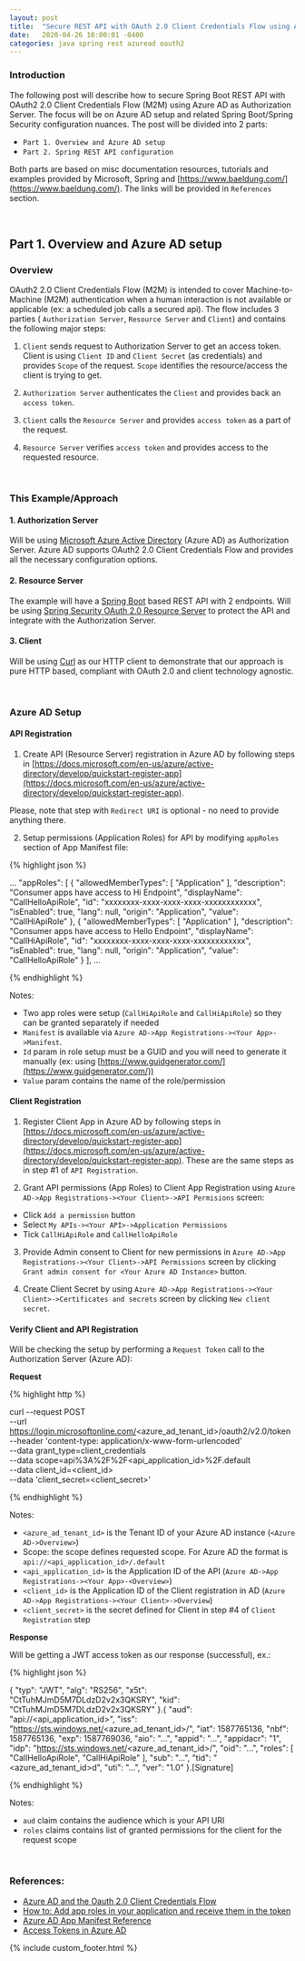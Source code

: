 ```yaml
---
layout: post
title:  "Secure REST API with OAuth 2.0 Client Credentials Flow using Azure AD."
date:   2020-04-26 10:00:01 -0400
categories: java spring rest azuread oauth2
---
```

### Introduction

The following post will describe how to secure Spring Boot REST API with OAuth2 2.0 Client Credentials Flow (M2M) using Azure AD as Authorization Server. The focus will be on Azure AD setup and related Spring Boot/Spring Security configuration nuances. 
The post will be divided into 2 parts: 
- `Part 1. Overview and Azure AD setup`  
- `Part 2. Spring REST API configuration`

Both parts are based on misc documentation resources, tutorials and examples provided by Microsoft, Spring and [https://www.baeldung.com/](https://www.baeldung.com/). The links will be provided in `References` section.

<br/>

## Part 1. Overview and Azure AD setup

### Overview

OAuth2 2.0 Client Credentials Flow (M2M) is intended to cover Machine-to-Machine (M2M) authentication when a human interaction is not available or applicable (ex: a scheduled job calls a secured api). The flow includes 3 parties ( `Authorization Server`, `Resource Server` and `Client`) and contains the following major steps:

1. `Client` sends request to Authorization Server to get an access token. Client is using `Client ID` and `Client Secret` (as credentials) and provides `Scope` of the request. `Scope` identifies the resource/access the client is trying to get.

2. `Authorization Server` authenticates the `Client` and provides back an `access token`. 

3. `Client` calls the `Resource Server` and provides `access token` as a part of the request.

4. `Resource Server` verifies `access token` and  provides access to the requested resource.

<br/>

### This Example/Approach

#### 1. Authorization Server

Will be using [Microsoft Azure Active Directory](https://azure.microsoft.com/en-ca/services/active-directory/) (Azure AD) as Authorization Server. Azure AD supports OAuth2 2.0 Client Credentials Flow and provides all the necessary configuration options.

#### 2. Resource Server
The example will have a [Spring Boot](https://spring.io/projects/spring-boot) based REST API with 2 endpoints. Will be using [Spring Security OAuth 2.0 Resource Server](https://docs.spring.io/spring-security-oauth2-boot/docs/current/reference/html/boot-features-security-oauth2-resource-server.html) to protect the API and integrate with the Authorization Server.

#### 3. Client
Will be using [Curl](https://curl.haxx.se/) as our HTTP client to demonstrate that our approach is pure HTTP based, compliant with OAuth 2.0 and client technology agnostic.

<br/>

### Azure AD Setup

#### API Registration

1. Create API (Resource Server) registration in Azure AD by following steps in [https://docs.microsoft.com/en-us/azure/active-directory/develop/quickstart-register-app](https://docs.microsoft.com/en-us/azure/active-directory/develop/quickstart-register-app). 

Please, note that step with `Redirect URI` is optional - no need to provide anything there.

2. Setup permissions (Application Roles) for API by modifying `appRoles` section of App Manifest file:

{% highlight json %}

...
"appRoles": [
		{
			"allowedMemberTypes": [
				"Application"
			],
			"description": "Consumer apps have access to Hi Endpoint",
			"displayName": "CallHelloApiRole",
			"id": "xxxxxxxx-xxxx-xxxx-xxxx-xxxxxxxxxxxx",
			"isEnabled": true,
			"lang": null,
			"origin": "Application",
			"value": "CallHiApiRole"
		},
		{
			"allowedMemberTypes": [
				"Application"
			],
			"description": "Consumer apps have access to Hello Endpoint",
			"displayName": "CallHiApiRole",
			"id": "xxxxxxxx-xxxx-xxxx-xxxx-xxxxxxxxxxxx",
			"isEnabled": true,
			"lang": null,
			"origin": "Application",
			"value": "CallHelloApiRole"
		}
	],
  ...

{% endhighlight %}

Notes:

 -  Two app roles were setup (`CallHiApiRole` and `CallHiApiRole`) so they can be granted separately if needed
 -  `Manifest` is available via `Azure AD->App Registrations-><Your App>->Manifest`.
 -  `Id` param in role setup must be a GUID and you will need to generate it manually (ex: using [https://www.guidgenerator.com/](https://www.guidgenerator.com/))
 - `Value` param contains the name of the role/permission

#### Client Registration

1. Register Client App in Azure AD by following steps in [https://docs.microsoft.com/en-us/azure/active-directory/develop/quickstart-register-app](https://docs.microsoft.com/en-us/azure/active-directory/develop/quickstart-register-app). These are the same steps as in step #1 of `API Registration`.

2. Grant API permissions (App Roles) to Client App Registration using `Azure AD->App Registrations-><Your Client>->API Permisions` screen:
 - Click `Add a permission` button
 - Select `My APIs-><Your API>->Application Permissions`
 - Tick `CallHiApiRole` and `CallHelloApiRole`

3. Provide Admin consent to Client for new permissions in `Azure AD->App Registrations-><Your Client>->API Permissions` screen by clicking `Grant admin consent for <Your Azure AD Instance>` button.

4. Create Client Secret by using `Azure AD->App Registrations-><Your Client>->Certificates and secrets` screen by clicking `New client secret`.

#### Verify Client and API Registration

Will be checking the setup by performing a `Request Token` call to the Authorization Server (Azure AD):

<b>Request</b>

{% highlight http %}

curl --request POST \
  --url https://login.microsoftonline.com/<azure_ad_tenant_id>/oauth2/v2.0/token \
  --header 'content-type: application/x-www-form-urlencoded' \
  --data grant_type=client_credentials \
  --data scope=api%3A%2F%2F<api_application_id>%2F.default \
  --data client_id=<client_id> \
  --data 'client_secret=<client_secret>'

{% endhighlight %}

Notes:
- `<azure_ad_tenant_id>` is the Tenant ID of your Azure AD instance (`<Azure AD->Overview>`)
- Scope: the scope defines requested scope. For Azure AD the format is `api://<api_application_id>/.default` 
- `<api_application_id>` is the Application ID of the API (`Azure AD->App Registrations-><Your App>-<Overview>`)
- `<client_id>` is the Application ID of the Client registration in AD (`Azure AD->App Registrations-><Your Client>->Overview`)
- `<client_secret>` is the secret defined for Client in step #4 of `Client Registration` step

<b>Response</b>

Will be getting a JWT access token as our response (successful), ex.:

{% highlight json %}

{
  "typ": "JWT",
  "alg": "RS256",
  "x5t": "CtTuhMJmD5M7DLdzD2v2x3QKSRY",
  "kid": "CtTuhMJmD5M7DLdzD2v2x3QKSRY"
}.{
  "aud": "api://<api_application_id>",
  "iss": "https://sts.windows.net/<azure_ad_tenant_id>/",
  "iat": 1587765136,
  "nbf": 1587765136,
  "exp": 1587769036,
  "aio": "...",
  "appid": "...",
  "appidacr": "1",
  "idp": "https://sts.windows.net/<azure_ad_tenant_id>/",
  "oid": "...",
  "roles": [
    "CallHelloApiRole",
	"CallHiApiRole"
  ],
  "sub": "...",
  "tid": "<azure_ad_tenant_id>d",
  "uti": "...",
  "ver": "1.0"
}.[Signature]

{% endhighlight %}

Notes:
- `aud` claim contains the audience which is your API URI
- `roles` claims contains list of granted permissions for the client for the request scope

<br />

### References:
* [Azure AD and the Oauth 2.0 Client Credentials Flow](https://docs.microsoft.com/en-us/azure/active-directory/develop/v2-oauth2-client-creds-grant-flow)
* [How to: Add app roles in your application and receive them in the token](https://docs.microsoft.com/en-us/azure/active-directory/develop/howto-add-app-roles-in-azure-ad-apps)
* [Azure AD App Manifest Reference](https://docs.microsoft.com/en-us/azure/active-directory/develop/reference-app-manifest)
* [Access Tokens in Azure AD](https://docs.microsoft.com/en-us/azure/active-directory/develop/access-tokens)

 
 {% include custom_footer.html %}